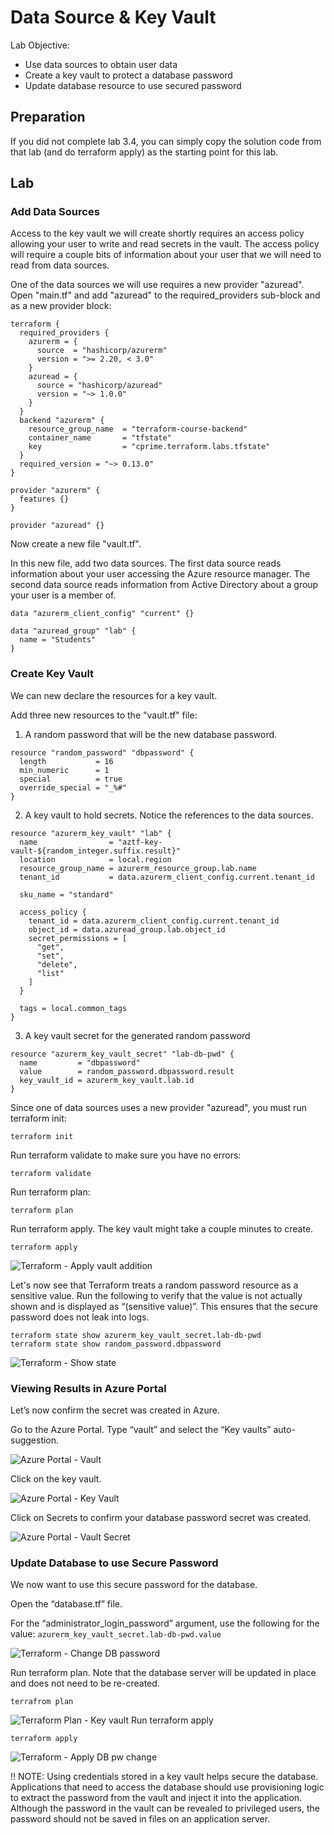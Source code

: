 # Data Source & Key Vault

Lab Objective:
- Use data sources to obtain user data
- Create a key vault to protect a database password
- Update database resource to use secured password

## Preparation

If you did not complete lab 3.4, you can simply copy the solution code from that lab (and do terraform apply) as the starting point for this lab.

## Lab

### Add Data Sources

Access to the key vault we will create shortly requires an access policy allowing your user to write and read secrets in the vault.  The access policy will require a couple bits of information about your user that we will need to read from data sources.  

One of the data sources we will use requires a new provider "azuread".  Open "main.tf" and add "azuread" to the required_providers sub-block and as a new provider block:
```
terraform {
  required_providers {
    azurerm = {
      source  = "hashicorp/azurerm"
      version = ">= 2.20, < 3.0"
    }
    azuread = {
      source = "hashicorp/azuread"
      version = "~> 1.0.0"
    }
  }
  backend "azurerm" {
    resource_group_name  = "terraform-course-backend"
    container_name       = "tfstate"
    key                  = "cprime.terraform.labs.tfstate"
  }
  required_version = "~> 0.13.0"
}

provider "azurerm" {
  features {}
}

provider "azuread" {}
```

Now create a new file "vault.tf".

In this new file, add two data sources.  The first data source reads information about your user accessing the Azure resource manager.  The second data source reads information from Active Directory about a group your user is a member of.
```
data "azurerm_client_config" "current" {}

data "azuread_group" "lab" {
  name = "Students"
}
```

### Create Key Vault

We can new declare the resources for a key vault.

Add three new resources to the "vault.tf" file:

1. A random password that will be the new database password.
```
resource "random_password" "dbpassword" {
  length           = 16
  min_numeric      = 1
  special          = true
  override_special = "_%#"
}
```

2. A key vault to hold secrets.  Notice the references to the data sources.
```
resource "azurerm_key_vault" "lab" {
  name                = "aztf-key-vault-${random_integer.suffix.result}"
  location            = local.region
  resource_group_name = azurerm_resource_group.lab.name
  tenant_id           = data.azurerm_client_config.current.tenant_id

  sku_name = "standard"

  access_policy {
    tenant_id = data.azurerm_client_config.current.tenant_id
    object_id = data.azuread_group.lab.object_id
    secret_permissions = [
      "get",
      "set",
      "delete",
      "list"
    ]
  }

  tags = local.common_tags
}
```

3. A key vault secret for the generated random password
```
resource "azurerm_key_vault_secret" "lab-db-pwd" {
  name         = "dbpassword"
  value        = random_password.dbpassword.result
  key_vault_id = azurerm_key_vault.lab.id
}
```

Since one of data sources uses a new provider "azuread", you must run terraform init:
```
terraform init
```

Run terraform validate to make sure you have no errors:
```
terraform validate
```

Run terraform plan:
```
terraform plan
```

Run terraform apply.  The key vault might take a couple minutes to create.
```
terraform apply
```

![Terraform - Apply vault addition](./images/tf-apply-vault.png "Terraform - Apply vault addition")

Let's now see that Terraform treats a random password resource as a sensitive value. Run the following to verify that the value is not actually shown and is displayed as “(sensitive value)”.  This ensures that the secure password does not leak into logs.

```
terraform state show azurerm_key_vault_secret.lab-db-pwd
terraform state show random_password.dbpassword
```

![Terraform - Show state](./images/tf-state-show.png "Terraform - Show state")

### Viewing Results in Azure Portal

Let’s now confirm the secret was created in Azure.

Go to the Azure Portal.  Type “vault” and select the “Key vaults” auto-suggestion.

![Azure Portal - Vault](./images/az-vault.png "Azure Portal - Vault")

Click on the key vault.

![Azure Portal - Key Vault](./images/az-key-vault.png "Azure Portal - Key Vault")

Click on Secrets to confirm your database password secret was created.

![Azure Portal - Vault Secret](./images/az-secret.png "Azure Portal - Vault Secret")

### Update Database to use Secure Password

We now want to use this secure password for the database.

Open the “database.tf” file.

For the “administrator_login_password” argument, use the following for the value:  <code>azurerm_key_vault_secret.lab-db-pwd.value</code>

![Terraform - Change DB password](./images/tf-change-pw.png "Terraform - Change DB password")

Run terraform plan.  Note that the database server will be updated in place and does not need to be re-created.
```
terrafrom plan
```
![Terraform Plan - Key vault](./images/tf-plan-key-vault.png "Terraform Plan - Key vault")
Run terraform apply
```
terraform apply
```

![Terraform - Apply DB pw change](./images/tf-apply-change-pw.png "Terraform - Apply DB pw change")

:bangbang: NOTE: Using credentials stored in a key vault helps secure the database.  Applications that need to access the database should use provisioning logic to extract the password from the vault and inject it into the application.  Although the password in the vault can be revealed to privileged users, the password should not be saved in files on an application server.
